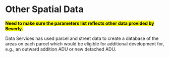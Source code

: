 # Other Spatial Data

<mark style="background-color:yellow;">**Need to make sure the parameters list reflects other data provided by Beverly.**</mark>

Data Services has used parcel and street data to create a database of the areas on each parcel which would be eligible for additional development for, e.g., an outward addition ADU or new detached ADU.&#x20;

